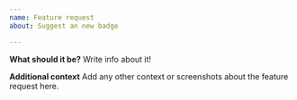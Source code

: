 ```yaml
---
name: Feature request
about: Suggest an new badge

---
```


**What should it be?**
Write info about it!

**Additional context**
Add any other context or screenshots about the feature request here.
